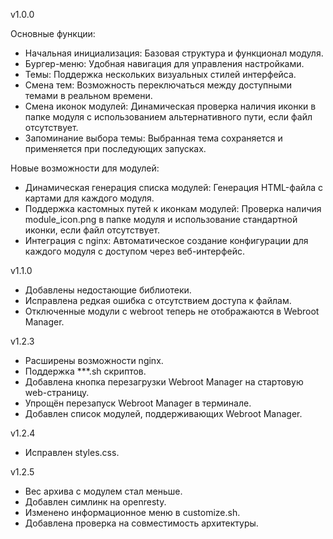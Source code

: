 v1.0.0

Основные функции:
- Начальная инициализация: Базовая структура и функционал модуля.
- Бургер-меню: Удобная навигация для управления настройками.
- Темы: Поддержка нескольких визуальных стилей интерфейса.
- Смена тем: Возможность переключаться между доступными темами в реальном времени.
- Смена иконок модулей: Динамическая проверка наличия иконки в папке модуля с использованием альтернативного пути, если файл отсутствует.
- Запоминание выбора темы: Выбранная тема сохраняется и применяется при последующих запусках.

Новые возможности для модулей:
- Динамическая генерация списка модулей: Генерация HTML-файла с картами для каждого модуля.
- Поддержка кастомных путей к иконкам модулей: Проверка наличия module_icon.png в папке модуля и использование стандартной иконки, если файл отсутствует.
- Интеграция с nginx: Автоматическое создание конфигурации для каждого модуля с доступом через веб-интерфейс.

v1.1.0

- Добавлены недостающие библиотеки.
- Исправлена редкая ошибка с отсутствием доступа к файлам.
- Отключенные модули с webroot теперь не отображаются в Webroot Manager.

v1.2.3

- Расширены возможности nginx.
- Поддержка ***.sh скриптов.
- Добавлена кнопка перезагрузки Webroot Manager на стартовую web-страницу.
- Упрощён перезапуск Webroot Manager в терминале.
- Добавлен список модулей, поддерживающих Webroot Manager.

v1.2.4

- Исправлен styles.css.

v1.2.5

- Вес архива с модулем стал меньше.
- Добавлен симлинк на openresty.
- Изменено информационное меню в customize.sh.
- Добавлена проверка на совместимость архитектуры.

